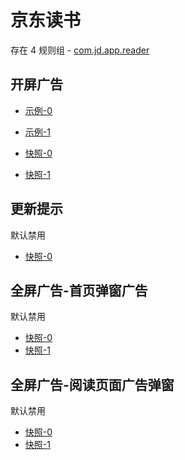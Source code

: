 # 京东读书

存在 4 规则组 - [com.jd.app.reader](/src/apps/com.jd.app.reader.ts)

## 开屏广告

- [示例-0](https://m.gkd.li/57941037/6f4561e5-b998-43f9-8848-b6b43d045a3d)
- [示例-1](https://m.gkd.li/57941037/ab677b66-4681-4672-a1d6-3b5938e7f374)

- [快照-0](https://i.gkd.li/i/14189228)
- [快照-1](https://i.gkd.li/i/13264389)

## 更新提示

默认禁用

- [快照-0](https://i.gkd.li/i/12686632)

## 全屏广告-首页弹窗广告

默认禁用

- [快照-0](https://i.gkd.li/i/12686577)
- [快照-1](https://i.gkd.li/i/12686664)

## 全屏广告-阅读页面广告弹窗

默认禁用

- [快照-0](https://i.gkd.li/i/12881810)
- [快照-1](https://i.gkd.li/i/12893631)
